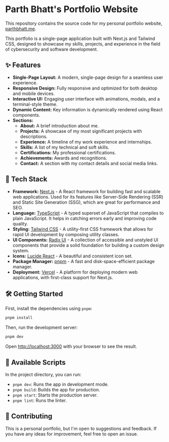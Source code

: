# Parth Bhatt's Portfolio Website

This repository contains the source code for my personal portfolio website, [parthbhatt.me](https://parthbhatt.me).

This portfolio is a single-page application built with Next.js and Tailwind CSS, designed to showcase my skills, projects, and experience in the field of cybersecurity and software development.

## ✨ Features

*   **Single-Page Layout:** A modern, single-page design for a seamless user experience.
*   **Responsive Design:** Fully responsive and optimized for both desktop and mobile devices.
*   **Interactive UI:** Engaging user interface with animations, modals, and a terminal-style theme.
*   **Dynamic Content:** Key information is dynamically rendered using React components.
*   **Sections:**
    *   **About:** A brief introduction about me.
    *   **Projects:** A showcase of my most significant projects with descriptions.
    *   **Experience:** A timeline of my work experience and internships.
    *   **Skills:** A list of my technical and soft skills.
    *   **Certifications:** My professional certifications.
    *   **Achievements:** Awards and recognitions.
    *   **Contact:** A section with my contact details and social media links.

## 🚀 Tech Stack

*   **Framework:** [Next.js](https://nextjs.org/) - A React framework for building fast and scalable web applications. Used for its features like Server-Side Rendering (SSR) and Static Site Generation (SSG), which are great for performance and SEO.
*   **Language:** [TypeScript](https://www.typescriptlang.org/) - A typed superset of JavaScript that compiles to plain JavaScript. It helps in catching errors early and improving code quality.
*   **Styling:** [Tailwind CSS](https://tailwindcss.com/) - A utility-first CSS framework that allows for rapid UI development by composing utility classes.
*   **UI Components:** [Radix UI](https://www.radix-ui.com/) - A collection of accessible and unstyled UI components that provide a solid foundation for building a custom design system.
*   **Icons:** [Lucide React](https://lucide.dev/guide/packages/lucide-react) - A beautiful and consistent icon set.
*   **Package Manager:** [pnpm](https://pnpm.io/) - A fast and disk-space-efficient package manager.
*   **Deployment:** [Vercel](https://vercel.com/) - A platform for deploying modern web applications, with first-class support for Next.js.

## 🛠️ Getting Started

First, install the dependencies using `pnpm`:

```bash
pnpm install
```

Then, run the development server:

```bash
pnpm dev
```

Open [http://localhost:3000](http://localhost:3000) with your browser to see the result.

## 📜 Available Scripts

In the project directory, you can run:

*   `pnpm dev`: Runs the app in development mode.
*   `pnpm build`: Builds the app for production.
*   `pnpm start`: Starts the production server.
*   `pnpm lint`: Runs the linter.

## 🤝 Contributing

This is a personal portfolio, but I'm open to suggestions and feedback. If you have any ideas for improvement, feel free to open an issue.